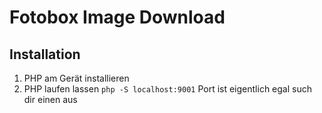 # Fotobox Image Download

## Installation

1. PHP am Gerät installieren
2. PHP laufen lassen `php -S localhost:9001` Port ist eigentlich egal such dir einen aus
